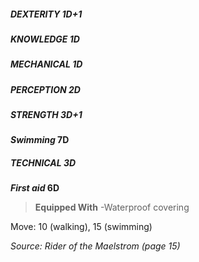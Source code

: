 ##### DEXTERITY 1D+1
##### KNOWLEDGE 1D
##### MECHANICAL 1D
##### PERCEPTION 2D
##### STRENGTH 3D+1
***Swimming* 7D**
##### TECHNICAL 3D
***First aid* 6D**

> **Equipped With**
> -Waterproof covering

Move: 10 (walking), 15 (swimming)

*Source: Rider of the Maelstrom (page 15)*